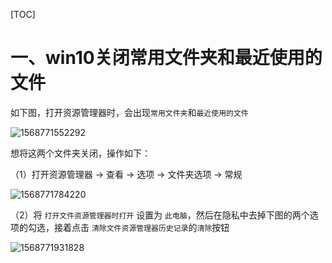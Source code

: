 [TOC]





# 一、win10关闭常用文件夹和最近使用的文件

如下图，打开资源管理器时，会出现`常用文件夹`和`最近使用的文件`

![1568771552292](images/1568771552292.png)





想将这两个文件夹关闭，操作如下：



（1）打开资源管理器 -> 查看 -> 选项 -> 文件夹选项 -> 常规

![1568771784220](images/1568771784220.png)













（2）将 `打开文件资源管理器时打开` 设置为 `此电脑`，然后在隐私中去掉下图的两个选项的勾选，接着点击 `清除文件资源管理器历史记录`的`清除`按钮



![1568771931828](images/1568771931828.png)













